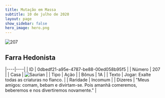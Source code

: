 ```yaml
---
title: Mutação em Massa
subtitle: 10 de julho de 2020
layout: page
show_sidebar: false
hero_image: hero.png
---
```


![207](https://cdn.keyforgegame.com/media/card_front/pt/479_207_F6WH7FX6QVPF_pt.png)

## Farra Hedonista

|----|----|
| ID | 0dbedf21-a95e-4787-be88-00ed058b95f5 |
| Número | 207 |
| Casa | ![Saurian](https://archonarcana.com/images/thumb/9/9e/Saurian_P.png/22px-Saurian_P.png "Sauro") |
| Tipo | Ação |
| Bônus | 1A |
| Texto | Jogar: Exalte todas as criaturas no  flanco. |
| Raridade | Incomum |
| Dizeres | "Meus amigos: comam, bebam e divirtam-se.  Pois amanhã comeremos, beberemos  e nos divertiremos novamente." |
